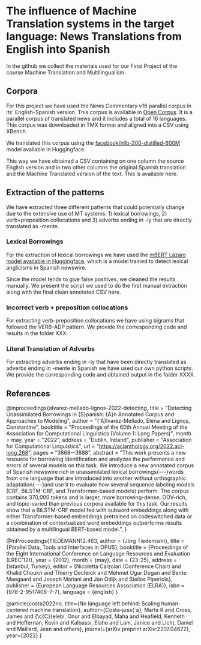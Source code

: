 # The influence of Machine Translation systems in the target language: News Translations from English into Spanish

In the github we collect the materials used for our Final Project of the course Machine Translation and Multilingualism.

## Corpora

For this project we have used the News Commentary v16 parallel corpus in its' English-Spanish version. This corpus is available in [Open Corpus](https://opus.nlpl.eu/News-Commentary.php). It is 
a parallel corpus of translated news and it includes a total of 16 languages. This corpus was downloaded in TMX format and aligned into a CSV using XBench.

We translated this corpus using the [facebook/nllb-200-distilled-600M](https://huggingface.co/facebook/nllb-200-distilled-600M) model available in Huggingface.

This way we have obtained a CSV containing on one column the source English version and in two other columns the original Spanish translation and the Machine Translated version of the text. This is available here.

## Extraction of the patterns
We have extracted three different patterns that could potentially change due to the extensive use of MT systems: 1) lexical borrowings, 2) verb+preposition collocations and 3) adverbs ending in -ly that are directly translated as -mente.

### Lexical Borrowings

For the extraction of lexical borrowings we have used the [mBERT Lázaro model available in Huggingface](https://huggingface.co/lirondos/anglicisms-spanish-mbert), which is a model trained to detect lexical anglicisms in Spanish newswire.

Since the model tends to give false positives, we cleaned the results manually. We present the script we used to do the first manual extraction along with the final clean annotated CSV here.

### Incorrect verb + preposition collocations
For extracting verb-preposition collocations we have using bigrams that followed the VERB-ADP pattern. We provide the corresponding code and results in the folder XXX.

### Literal Translation of Adverbs
For extracting adverbs ending in -ly that have been directly translated as adverbs ending in -mente in Spanish we have used our own python scripts. We provide the corresponding code and obtained output in the folder XXXX.

## References
@inproceedings{alvarez-mellado-lignos-2022-detecting,
    title = "Detecting Unassimilated Borrowings in {S}panish: {A}n Annotated Corpus and Approaches to Modeling",
    author = "{\'A}lvarez-Mellado, Elena  and
      Lignos, Constantine",
    booktitle = "Proceedings of the 60th Annual Meeting of the Association for Computational Linguistics (Volume 1: Long Papers)",
    month = may,
    year = "2022",
    address = "Dublin, Ireland",
    publisher = "Association for Computational Linguistics",
    url = "https://aclanthology.org/2022.acl-long.268",
    pages = "3868--3888",
    abstract = "This work presents a new resource for borrowing identification and analyzes the performance and errors of several models on this task. We introduce a new annotated corpus of Spanish newswire rich in unassimilated lexical borrowings{---}words from one language that are introduced into another without orthographic adaptation{---}and use it to evaluate how several sequence labeling models (CRF, BiLSTM-CRF, and Transformer-based models) perform. The corpus contains 370,000 tokens and is larger, more borrowing-dense, OOV-rich, and topic-varied than previous corpora available for this task. Our results show that a BiLSTM-CRF model fed with subword embeddings along with either Transformer-based embeddings pretrained on codeswitched data or a combination of contextualized word embeddings outperforms results obtained by a multilingual BERT-based model.",
}


@InProceedings{TIEDEMANN12.463,
  author = {Jörg Tiedemann},
  title = {Parallel Data, Tools and Interfaces in OPUS},
  booktitle = {Proceedings of the Eight International Conference on Language Resources and Evaluation (LREC'12)},
  year = {2012},
  month = {may},
  date = {23-25},
  address = {Istanbul, Turkey},
  editor = {Nicoletta Calzolari (Conference Chair) and Khalid Choukri and Thierry Declerck and Mehmet Ugur Dogan and Bente Maegaard and Joseph Mariani and Jan Odijk and Stelios Piperidis},
  publisher = {European Language Resources Association (ELRA)},
  isbn = {978-2-9517408-7-7},
  language = {english}
 }
 
 
 @article{costa2022no,
  title={No language left behind: Scaling human-centered machine translation},
  author={Costa-juss{\`a}, Marta R and Cross, James and {\c{C}}elebi, Onur and Elbayad, Maha and Heafield, Kenneth and Heffernan, Kevin and Kalbassi, Elahe and Lam, Janice and Licht, Daniel and Maillard, Jean and others},
  journal={arXiv preprint arXiv:2207.04672},
  year={2022}
}
